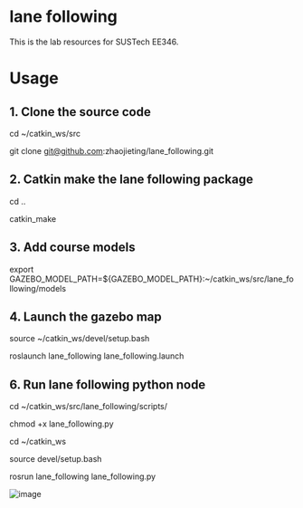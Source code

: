 # lane following
This is the lab resources for SUSTech EE346.
# Usage

## 1. Clone the source code
  cd ~/catkin_ws/src
  
  git clone git@github.com:zhaojieting/lane_following.git
  
## 2. Catkin make the lane following package
  cd ..
  
  catkin_make

## 3. Add course models
   export GAZEBO_MODEL_PATH=${GAZEBO_MODEL_PATH}:~/catkin_ws/src/lane_following/models
   
## 4. Launch the gazebo map
   source ~/catkin_ws/devel/setup.bash
   
   roslaunch lane_following lane_following.launch 

## 6. Run lane following python node
   
   cd ~/catkin_ws/src/lane_following/scripts/
   
   chmod +x lane_following.py
   
   cd ~/catkin_ws
   
   source devel/setup.bash
   
   rosrun lane_following lane_following.py

 ![image](https://github.com/zhaojieting/linefollowing/blob/main/data/demo.png)

